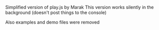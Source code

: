 Simplified version of play.js by Marak
This version works silently in the background (doesn't post things to the console)

Also examples and demo files were removed
